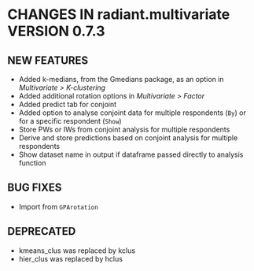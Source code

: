 # CHANGES IN radiant.multivariate VERSION 0.7.3

## NEW FEATURES
- Added k-medians, from the Gmedians package, as an option in _Multivariate > K-clustering_
- Added additional rotation options in _Multivariate > Factor_
- Added predict tab for conjoint
- Added option to analyse conjoint data for multiple respondents (`By`) or for a specific respondent (`Show`)
- Store PWs or IWs from conjoint analysis for multiple respondents
- Derive and store predictions based on conjoint analysis for multiple respondents
- Show dataset name in output if dataframe passed directly to analysis function

## BUG FIXES
- Import from `GPArotation`

## DEPRECATED
- kmeans_clus was replaced by kclus
- hier_clus was replaced by hclus
